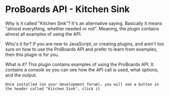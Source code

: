 ProBoards API - Kitchen Sink
============================

Why is it called "Kitchen Sink"?
	It's an alternative saying. Basically it means "almost everything, whether needed or not". Meaning, the plugin contains almost all examples of using the API.

Who's it for?
	If you are new to JavaScript, or creating plugins, and aren't too sure on how to use the ProBoards API and prefer to learn from examples, then this plugin is for you.

What is it?
	This plugin contains examples of using the ProBoards API.  It contains a console so you can see how the API call is used, what options, and the output.

	Once installed (on your development forum), you will see a button in the header called "Kitchen Sink", click it